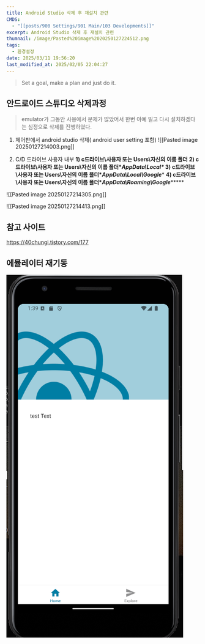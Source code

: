 ```yaml
---
title: Android Studio 삭제 후 재설치 관련
CMDS:
  - "[[posts/900 Settings/901 Main/103 Developments]]"
excerpt: Android Studio 삭제 후 재설치 관련
thumnail: /image/Pasted%20image%2020250127224512.png
tags:
  - 환경설정
date: 2025/03/11 19:56:20
last_modified_at: 2025/02/05 22:04:27
---
```

> Set a goal, make a plan and just do it.
## 안드로이드 스튜디오 삭제과정
> emulator가 그동안 사용에서 문제가 많았어서 한번 아예 밀고 다시 설치하겠다는 심정으로 삭제를 진행하였다.


1. 제어판에서 android studio 삭제( android user setting 포함)
![[Pasted image 20250127214003.png]]

2. C/D 드라이브 사용자 내부 
**1) c드라이브\사용자 또는 Users\자신의 이름 폴더**
****2) c드라이브\사용자 또는 Users\자신의 이름 폴더\**AppData\Local\**
**3) **c드라이브\사용자 또는 Users\자신의 이름 폴더****\**AppData\Local\Google******
******4) ****c드라이브\사용자 또는 Users\자신의 이름 폴더****\**AppData\Roaming\Google************

![[Pasted image 20250127214305.png]]


![[Pasted image 20250127214413.png]]



## 참고 사이트
https://40chungi.tistory.com/177



## 에뮬레이터 재기동 
![](public/image/Pasted%20image%2020250127224512.png)